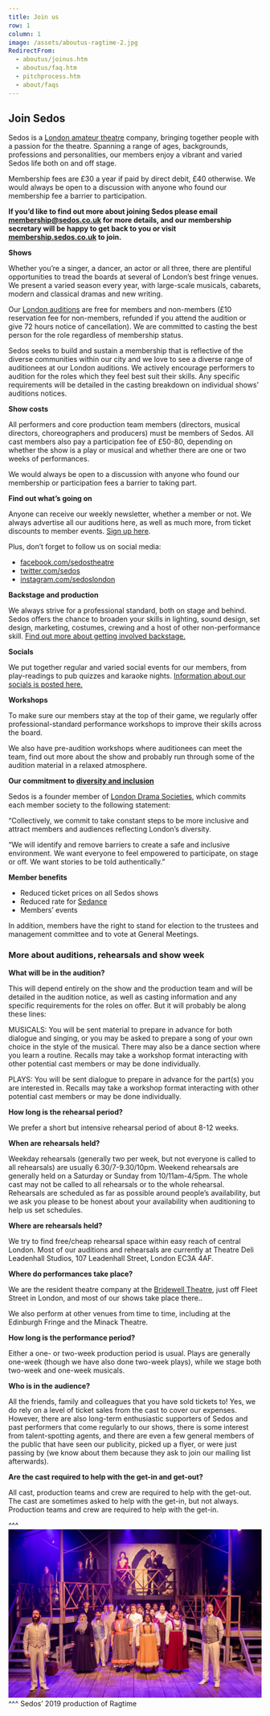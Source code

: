 ```yaml
---
title: Join us
row: 1
column: 1
image: /assets/aboutus-ragtime-2.jpg
RedirectFrom:
  - aboutus/joinus.htm
  - aboutus/faq.htm
  - pitchprocess.htm
  - about/faqs
---
```

## **Join Sedos**

Sedos is a [London amateur theatre](https://sedos.co.uk) company, bringing together people with a passion for the theatre. Spanning a range of ages, backgrounds, professions and personalities, our members enjoy a vibrant and varied Sedos life both on and off stage.

Membership fees are £30 a year if paid by direct debit, £40 otherwise. We would always be open to a discussion with anyone who found our membership fee a barrier to participation.

**If you’d like to find out more about joining Sedos please email [membership@sedos.co.uk](mailto:membership@sedos.co.uk) for more details, and our membership secretary will be happy to get back to you or visit [membership.sedos.co.uk](https://membership.sedos.co.uk) to join.**

**Shows**

Whether you’re a singer, a dancer, an actor or all three, there are plentiful opportunities to tread the boards at several of London’s best fringe venues. We present a varied season every year, with large-scale musicals, cabarets, modern and classical dramas and new writing.

Our [London auditions](https://sedos.co.uk/get-involved) are free for members and non-members (£10 reservation fee for non-members, refunded if you attend the audition or give 72 hours notice of cancellation). We are committed to casting the best person for the role regardless of membership status. 

Sedos seeks to build and sustain a membership that is reflective of the diverse communities within our city and we love to see a diverse range of auditionees at our London auditions. We actively encourage performers to audition for the roles which they feel best suit their skills. Any specific requirements will be detailed in the casting breakdown on individual shows’ auditions notices. 

**Show costs**

All performers and core production team members (directors, musical directors, choreographers and producers) must be members of Sedos. All cast members also pay a participation fee of £50-80, depending on whether the show is a play or musical and whether there are one or two weeks of performances.

We would always be open to a discussion with anyone who found our membership or participation fees a barrier to taking part.

**Find out what’s going on**

Anyone can receive our weekly newsletter, whether a member or not. We always advertise all our auditions here, as well as much more, from ticket discounts to member events. [Sign up here](https://mailchi.mp/sedos.co.uk/newsletter-sign-up).

Plus, don’t forget to follow us on social media:

* [facebook.com/sedostheatre](https://www.facebook.com/sedostheatre/)
* [twitter.com/sedos](https://twitter.com/sedos)
* [instagram.com/sedoslondon](https://www.instagram.com/sedoslondon/)

**Backstage and production**

We always strive for a professional standard, both on stage and behind. Sedos offers the chance to broaden your skills in lighting, sound design, set design, marketing, costumes, crewing and a host of other non-performance skill. [Find out more about getting involved backstage.](https://sedos.co.uk/backstage)

**Socials**

We put together regular and varied social events for our members, from play-readings to pub quizzes and karaoke nights. [Information about our socials is posted here.](https://sedos.co.uk/get-involved)

**Workshops**

To make sure our members stay at the top of their game, we regularly offer professional-standard performance workshops to improve their skills across the board.

We also have pre-audition workshops where auditionees can meet the team, find out more about the show and probably run through some of the audition material in a relaxed atmosphere.

**Our commitment to [diversity and inclusion](https://www.sedos.co.uk/about/diversity-and-inclusion)**

Sedos is a founder member of [London Drama Societies](https://www.londondramasocieties.co.uk), which commits each member society to the following statement:

“Collectively, we commit to take constant steps to be more inclusive and attract members and audiences reflecting London’s diversity.

“We will identify and remove barriers to create a safe and inclusive environment. We want everyone to feel empowered to participate, on stage or off. We want stories to be told authentically.”

**Member benefits**

* Reduced ticket prices on all Sedos shows
* Reduced rate for [Sedance](https://sedos.co.uk/regular-events/sedance)
* Members’ events

In addition, members have the right to stand for election to the trustees and management committee and to vote at General Meetings.

### **More about auditions, rehearsals and show week**

**What will be in the audition?**

This will depend entirely on the show and the production team and will be detailed in the audition notice, as well as casting information and any specific requirements for the roles on offer. But it will probably be along these lines:

MUSICALS: You will be sent material to prepare in advance for both dialogue and singing, or you may be asked to prepare a song of your own choice in the style of the musical. There may also be a dance section where you learn a routine. Recalls may take a workshop format interacting with other potential cast members or may be done individually.

PLAYS: You will be sent dialogue to prepare in advance for the part(s) you are interested in. Recalls may take a workshop format interacting with other potential cast members or may be done individually.

**How long is the rehearsal period?**

We prefer a short but intensive rehearsal period of about 8-12 weeks.

**When are rehearsals held?**

Weekday rehearsals (generally two per week, but not everyone is called to all rehearsals) are usually 6.30/7-9.30/10pm. Weekend rehearsals are generally held on a Saturday or Sunday from 10/11am-4/5pm. The whole cast may not be called to all rehearsals or to the whole rehearsal. Rehearsals are scheduled as far as possible around people’s availability, but we ask you please to be honest about your availability when auditioning to help us set schedules.

**Where are rehearsals held?**

We try to find free/cheap rehearsal space within easy reach of central London. Most of our auditions and rehearsals are currently at Theatre Deli Leadenhall Studios, 107 Leadenhall Street, London EC3A 4AF.

**Where do performances take place?**

We are the resident theatre company at the [Bridewell Theatre](https://sedos.co.uk/venues/bridewell), just off Fleet Street in London, and most of our shows take place there..

We also perform at other venues from time to time, including at the Edinburgh Fringe and the Minack Theatre.

**How long is the performance period?**

Either a one- or two-week production period is usual. Plays are generally one-week (though we have also done two-week plays), while we stage both two-week and one-week musicals.

**Who is in the audience?**

All the friends, family and colleagues that you have sold tickets to! Yes, we do rely on a level of ticket sales from the cast to cover our expenses. However, there are also long-term enthusiastic supporters of Sedos and past performers that come regularly to our shows, there is some interest from talent-spotting agents, and there are even a few general members of the public that have seen our publicity, picked up a flyer, or were just passing by (we know about them because they ask to join our mailing list afterwards).

**Are the cast required to help with the get-in and get-out?**

All cast, production teams and crew are required to help with the get-out. The cast are sometimes asked to help with the get-in, but not always. Production teams and crew are required to help with the get-in.

^^^
![Sedos’ 2019 production of Ragtime](/assets/49121272153_64e8315ba0_k.jpg)
^^^ Sedos’ 2019 production of Ragtime